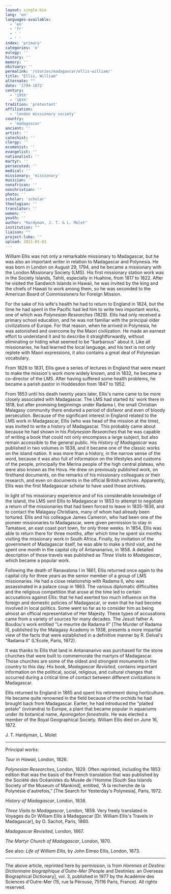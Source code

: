 ```yaml
---
layout: single-bio
lang: 'en'
languages-available:
  - 'en'
  - 'fr'
  - ' '
  - ' '
index: 'primary'
categories: 'e'
eulogy: ''
history: ''
memory: ''
obituary: ''
permalink: '/stories/madagascar/ellis-william/'
title: "Ellis, William"
alternate: ""
date: '1794-1872'
century:
  - '19th'
  - '18th'
tradition: 'protestant'
affiliation:
  - 'london missionary society'
country:
  - 'madagascar'
ancient: ''
artist: ''
catechist: ''
clergy: ''
ecumenist: ''
evangelist: ''
nationalist: ''
martyr: ''
persecuted: ''
medical: ''
missionary: 'missionary'
musician: ''
nonafrican: ''
nonchristian: ''
photo: ''
scholar: 'scholar'
theologian: ''
translator: ''
women: ''
youth: ''
author: "Hardyman, J. T. & L. Molet"
institution: ""
liaison: ""
project-luke: ''
upload: 2011-01-01
---
```




William Ellis was not only a remarkable missionary to Madagascar, but he was also an important writer in relation to Madagascar and Polynesia. He was born in London on August 29, 1794, and he became a missionary with the London Missionary Society (LMS). His first missionary station work was in the Society Islands, Tahiti, especially in Huahine, from 1817 to 1822. After he visited the Sandwich Islands in Hawaii, he was invited by the king and the chiefs of Hawaii to work among them, so he was seconded to the American Board of Commissioners for Foreign Mission.

For the sake of his wife's health he had to return to England in 1824, but the time he had spent in the Pacific had led him to write two important works, one of which was *Polynesian Researches* (1829). Ellis had only received a primary school education, and he was not familiar with the principal older civilizations of Europe. For that reason, when he arrived in Polynesia, he was astonished and overcome by the Maori civilization. He made an earnest effort to understand it and to describe it straightforwardly, without eliminating or hiding what seemed to be "barbarous" about it. Like all missionaries, he had learned the local language, and his text is not only replete with Maori expressions, it also contains a great deal of Polynesian vocabulary.

From 1826 to 1831, Ellis gave a series of lectures in England that were meant to make the mission's work more widely known, and in 1832, he became a co-director of the LMS. After having suffered some health problems, he became a parish pastor in Hoddesdon from 1847 to 1952.

From 1853 until his death twenty years later, Ellis's name came to be more closely associated with Madagascar. The LMS had started its' work there in 1818, but after promising beginnings under Radama I, the small Christian Malagasy community there endured a period of disfavor and even of bloody persecution. Because of the significant interest in England related to the LMS work in Madagascar, Ellis (who was head of the mission at the time), was invited to write a history of Madagascar. This probably came about because he had shown in his *Polynesian Researches* that he was capable of writing a book that could not only encompass a large subject, but also remain accessible to the general public. His *History of Madagascar* was published in two volumes in 1838, and it became one of the classic works on the island nation. It was more than a history, in the narrow sense of the word, because it was also full of information on the lifestyles and customs of the people, principally the Merina people of the high central plateau, who were also known as the Hova. He drew on previously published work, on firsthand documents, on the remarks of his missionary colleagues or their research, and even on documents in the official British archives. Apparently, Ellis was the first Madagascar scholar to have used those archives.

In light of his missionary experience and of his considerable knowledge of the island, the LMS sent Ellis to Madagascar in 1853 to attempt to negotiate a return of the missionaries that had been forced to leave in 1835-1836, and to contact the Malagasy Christians, many of whom had already been tortured. Ellis and his colleague James Cameron, who had been one of the pioneer missionaries to Madagascar, were given permission to stay in Tamatave, an east coast port town, for only three weeks. In 1854, Ellis was able to return there for three months, after which time he spent six months visiting the missionary work in South Africa. Finally, by invitation of the government of Madagascar itself, he was able to make a third visit, and he spent one month in the capital city of Antananarivo, in 1858. A detailed description of those travels was published as *Three Visits to Madagascar*, which became a popular work.

Following the death of Ranavalona I in 1861, Ellis returned once again to the capital city for three years as the senior member of a group of LMS missionaries. He had a close relationship with Radama II, who was assassinated in a palace coup in 1863. The various diplomatic difficulties and the religious competition that arose at the time led to certain accusations against Ellis: that he had exerted too much influence on the foreign and domestic policies of Madagascar, or even that he had become involved in local politics. Some went so far as to consider him as being almost an official representative of Her Majesty. These types of accusations came from a variety of sources for many decades. The Jesuit father A. Boudou's work entitled "Le meurtre de Radama II" [The Murder of Radama II], published by the Malagasy Academy in 1938, presents a more impartial view of the facts that were established in a definitive manner by R. Delval's "Radama II" (L'Ecole, Paris, 1972).

It was thanks to Ellis that land in Antananarivo was purchased for the stone churches that were built to commemorate the martyrs of Madagascar. Those churches are some of the oldest and strongest monuments in the country to this day. His book, *Madagascar Revisited*, contains important information on the political, social, religious, and cultural changes that occurred during a critical time of contact between different civilizations in Madagascar.

Ellis returned to England in 1865 and spent his retirement doing horticulture. He became quite renowned in the field because of the orchids he had brought back from Madagascar. Earlier, he had introduced the "plaited potato" (ovirandra) to Europe, a plant that became popular in aquariums under its botanical name, *Aponogeton fenestralis*. He was elected a member of the Royal Geographical Society. William Ellis died on June 16, 1872.

J. T. Hardyman, L. Molet

---

Principal works:

*Tour in Hawaii*, London, 1826.

*Polynesian Researches*, London, 1829. Often reprinted, including the 1853 edition that was the basis of the French translation that was published by the Société des Océanistes du Musée de l'Homme [South Sea Islands Society of the Museum of Mankind], entitled, "À la recherche de la Polynésie d'autrefois," [The Search for Yesterday's Polynesia], Paris, 1972.

*History of Madagascar*, London, 1838.

*Three Visits to Madagascar*, London, 1859. Very freely translated in Voyages du Dr William Ellis à Madagascar [Dr. William Ellis's Travels in Madagascar], by O. Sachot, Paris, 1860.

*Madagascar Revisited*, London, 1867.

*The Martyr Church of Madagascar*, London, 1870.

See also: *Life of William Ellis*, by John Eimeo Ellis, London, 1873.

---

The above article, reprinted here by permission, is from *Hommes et Destins: Dictionnaire biographique d'Outre-Mer* [People and Destinies: an Overseas Biographical Dictionary], vol. 3, published in 1977 by the Académie des Sciences d'Outre-Mer (15, rue la Pérouse, 75116 Paris, France). All rights reserved.
